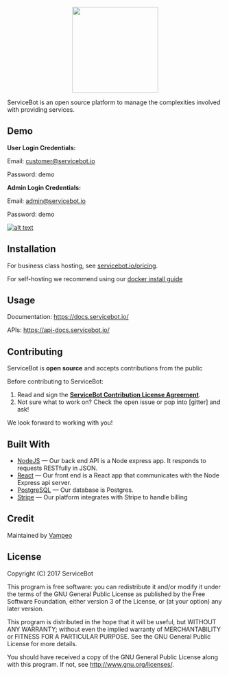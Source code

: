 
<p align="center">
<img width="200" heigth="200" src="https://servicebot.io/images/servicebot-beta-logo.png">
</p>

ServiceBot is an open source platform to manage the complexities involved with providing
services.

## Demo
**User Login Credentials:**

Email: customer@servicebot.io

Password: demo

**Admin Login Credentials:**

Email: admin@servicebot.io

Password: demo

[![alt text](https://servicebot.io/servicebot.png)](https://demo.servicebot.cloud)

## Installation

For business class hosting, see [servicebot.io/pricing](https://servicebot.io/pricing).

For self-hosting we recommend using our [docker install guide](https://docs.servicebot.io/install/)


## Usage

Documentation: <https://docs.servicebot.io/> 

APIs: <https://api-docs.servicebot.io/>

## Contributing

ServiceBot is **open source** and accepts contributions from the public

Before contributing to ServiceBot:

1. Read and sign the [**ServiceBot Contribution License Agreement**](https://goo.gl/forms/N7SWawNxnoDXOR5A3).
2. Not sure what to work on? Check the open issue or pop into [gitter] and ask!

We look forward to working with you!

## Built With
- [NodeJS](https://github.com/nodejs/node) &mdash; Our back end API is a Node express app. It responds to requests RESTfully in JSON.
- [React](https://github.com/facebook/react) &mdash; Our front end is a React app that communicates with the Node Express api server.
- [PostgreSQL](http://www.postgresql.org/) &mdash; Our database is Postgres.
- [Stripe](https://stripe.com/) &mdash; Our platform integrates with Stripe to handle billing


## Credit
Maintained by [Vampeo](https://vampeo.com)

## License
Copyright (C) 2017 ServiceBot

This program is free software: you can redistribute it and/or modify
it under the terms of the GNU General Public License as published by
the Free Software Foundation, either version 3 of the License, or
(at your option) any later version.

This program is distributed in the hope that it will be useful,
but WITHOUT ANY WARRANTY; without even the implied warranty of
MERCHANTABILITY or FITNESS FOR A PARTICULAR PURPOSE.  See the
GNU General Public License for more details.



You should have received a copy of the GNU General Public License
along with this program.  If not, see <http://www.gnu.org/licenses/>.
